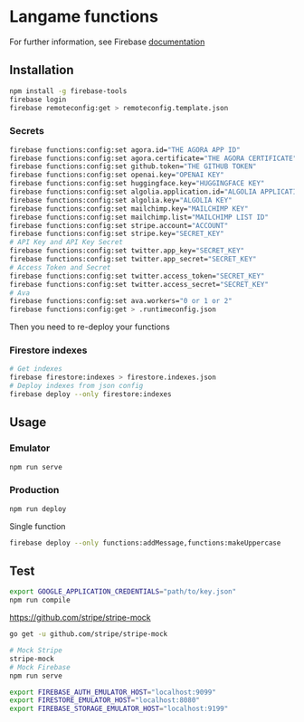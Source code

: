 # Langame functions

For further information, see Firebase [documentation](https://firebase.google.com/docs/functions)

## Installation

```bash
npm install -g firebase-tools
firebase login
firebase remoteconfig:get > remoteconfig.template.json
```


### Secrets

```bash
firebase functions:config:set agora.id="THE AGORA APP ID"
firebase functions:config:set agora.certificate="THE AGORA CERTIFICATE"
firebase functions:config:set github.token="THE GITHUB TOKEN"
firebase functions:config:set openai.key="OPENAI KEY"
firebase functions:config:set huggingface.key="HUGGINGFACE KEY"
firebase functions:config:set algolia.application.id="ALGOLIA APPLICATION ID"
firebase functions:config:set algolia.key="ALGOLIA KEY"
firebase functions:config:set mailchimp.key="MAILCHIMP KEY"
firebase functions:config:set mailchimp.list="MAILCHIMP LIST ID"
firebase functions:config:set stripe.account="ACCOUNT"
firebase functions:config:set stripe.key="SECRET_KEY"
# API Key and API Key Secret
firebase functions:config:set twitter.app_key="SECRET_KEY"
firebase functions:config:set twitter.app_secret="SECRET_KEY"
# Access Token and Secret
firebase functions:config:set twitter.access_token="SECRET_KEY"
firebase functions:config:set twitter.access_secret="SECRET_KEY"
# Ava
firebase functions:config:set ava.workers="0 or 1 or 2"
firebase functions:config:get > .runtimeconfig.json
```

Then you need to re-deploy your functions

### Firestore indexes

```bash
# Get indexes
firebase firestore:indexes > firestore.indexes.json
# Deploy indexes from json config
firebase deploy --only firestore:indexes
```


## Usage

### Emulator

```bash
npm run serve
```

### Production

```bash
npm run deploy
```

Single function
````bash
firebase deploy --only functions:addMessage,functions:makeUppercase
````

## Test

```bash
export GOOGLE_APPLICATION_CREDENTIALS="path/to/key.json"
npm run compile
```

<https://github.com/stripe/stripe-mock>

```bash
go get -u github.com/stripe/stripe-mock
```

```bash
# Mock Stripe
stripe-mock
# Mock Firebase
npm run serve
```

```bash
export FIREBASE_AUTH_EMULATOR_HOST="localhost:9099"
export FIRESTORE_EMULATOR_HOST="localhost:8080"
export FIREBASE_STORAGE_EMULATOR_HOST="localhost:9199"
```
